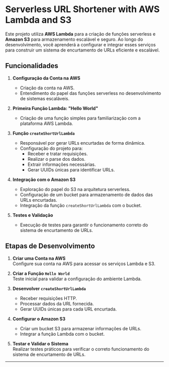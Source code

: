 # Serverless URL Shortener with AWS Lambda and S3

Este projeto utiliza **AWS Lambda** para a criação de funções serverless e **Amazon S3** para armazenamento escalável e seguro. Ao longo do desenvolvimento, você aprenderá a configurar e integrar esses serviços para construir um sistema de encurtamento de URLs eficiente e escalável.

## Funcionalidades

1. **Configuração da Conta na AWS**  
   - Criação da conta na AWS.
   - Entendimento do papel das funções serverless no desenvolvimento de sistemas escaláveis.

2. **Primeira Função Lambda: "Hello World"**  
   - Criação de uma função simples para familiarização com a plataforma AWS Lambda.

3. **Função `createShortUrlLambda`**  
   - Responsável por gerar URLs encurtadas de forma dinâmica.
   - Configuração do projeto para:
     - Receber e tratar requisições.
     - Realizar o parse dos dados.
     - Extrair informações necessárias.
     - Gerar UUIDs únicas para identificar URLs.

4. **Integração com o Amazon S3**  
   - Exploração do papel do S3 na arquitetura serverless.
   - Configuração de um bucket para armazenamento de dados das URLs encurtadas.
   - Integração da função `createShortUrlLambda` com o bucket.

5. **Testes e Validação**  
   - Execução de testes para garantir o funcionamento correto do sistema de encurtamento de URLs.

## Etapas de Desenvolvimento

1. **Criar uma Conta na AWS**  
   Configure sua conta na AWS para acessar os serviços Lambda e S3.

2. **Criar a Função `Hello World`**  
   Teste inicial para validar a configuração do ambiente Lambda.

3. **Desenvolver `createShortUrlLambda`**  
   - Receber requisições HTTP.
   - Processar dados da URL fornecida.
   - Gerar UUIDs únicas para cada URL encurtada.

4. **Configurar o Amazon S3**  
   - Criar um bucket S3 para armazenar informações de URLs.
   - Integrar a função Lambda com o bucket.

5. **Testar e Validar o Sistema**  
   Realizar testes práticos para verificar o correto funcionamento do sistema de encurtamento de URLs.

----
